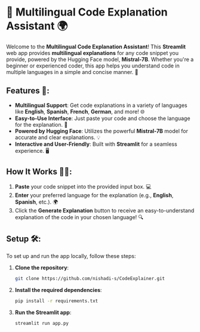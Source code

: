 # 📝 Multilingual Code Explanation Assistant 🌍

Welcome to the **Multilingual Code Explanation Assistant**! This **Streamlit** web app provides **multilingual explanations** for any code snippet you provide, powered by the Hugging Face model, **Mistral-7B**. Whether you're a beginner or experienced coder, this app helps you understand code in multiple languages in a simple and concise manner. 🚀

## Features 🎯:
- **Multilingual Support**: Get code explanations in a variety of languages like **English**, **Spanish**, **French**, **German**, and more! 🌐
- **Easy-to-Use Interface**: Just paste your code and choose the language for the explanation. 🤖
- **Powered by Hugging Face**: Utilizes the powerful **Mistral-7B** model for accurate and clear explanations. 💡
- **Interactive and User-Friendly**: Built with **Streamlit** for a seamless experience. 🖥️

## How It Works 🧑‍💻:
1. **Paste** your code snippet into the provided input box. 💻
2. **Enter** your preferred language for the explanation (e.g., **English**, **Spanish**, etc.). 🌍
3. Click the **Generate Explanation** button to receive an easy-to-understand explanation of the code in your chosen language! 🔍

## Setup 🛠️:
To set up and run the app locally, follow these steps:

1. **Clone the repository**:
   ```bash
   git clone https://github.com/nishadi-s/CodeExplainer.git
2. **Install the required dependencies**:
   ```bash
   pip install -r requirements.txt
3. **Run the Streamlit app**:
   ```bash
   streamlit run app.py
   
